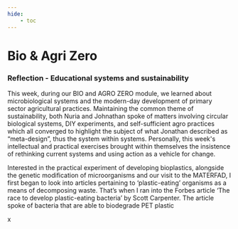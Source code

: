 ```yaml
---
hide:
    - toc
---
```


# Bio & Agri Zero

### **Reflection - Educational systems and sustainability**

This week, during our BIO and AGRO ZERO module, we learned about microbiological systems and the modern-day development of primary sector agricultural practices. Maintaining the common theme of sustainability, both Nuria and Johnathan spoke of matters involving circular biological systems, DIY experiments, and self-sufficient agro practices which all converged to highlight the subject of what Jonathan described as “meta-design”, thus the system within systems. Personally, this week's intellectual and practical exercises brought within themselves the insistence of rethinking current systems and using action as a vehicle for change.

Interested in the practical experiment of developing bioplastics, alongside the genetic modification of microorganisms and our visit to the MATERFAD, I first began to look into articles pertaining to ‘plastic-eating’ organisms as a means of decomposing waste. That’s when I ran into the Forbes article ‘The race to develop plastic-eating bacteria’ by Scott Carpenter. The article spoke of bacteria that are able to biodegrade PET plastic

x
